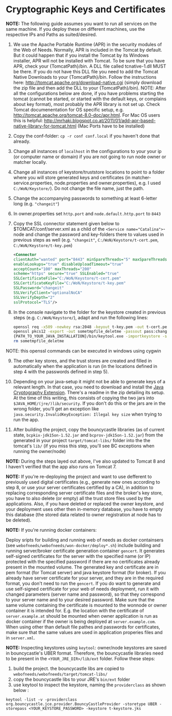 # Cryptographic Keys and Certificates
**NOTE:** The following guide assumes you want to run all services on the same machine. If you deploy these on different machines, use the respective IPs and Paths as suited/desired.

1. We use the Apache Portable Runtime (APR) in the security modules of the Web of Needs. Normally, APR is included in the Tomcat by default. But it could happen that if you install the Tomcat by its Windows installer, APR will not be installed with Tomcat. To be sure that you have APR, check your {TomcatPath}/bin. A DLL file called tcnative-1.dll MUST be there. If you do not have this DLL file you need to add the Tomcat Native Downloads to your {TomcatPath}/bin. Follow the instructions here: http://tomcat.apache.org/download-native.cgi (simply download the zip file and then add the DLL to your {TomcatPath}/bin).
NOTE: After all the configurations below are done, if you have problems starting the tomcat (cannot be started, or started with the default keys, or complains about key format), most probably the APR library is not set up. Check Tomcat documenentation for OS specific setup, e.g. http://tomcat.apache.org/tomcat-8.0-doc/apr.html. For Mac OS users this is helpful: http://mrhaki.blogspot.co.at/2011/01/add-apr-based-native-library-for-tomcat.html (Mac Ports have to be installed)

2. Copy the conf-folder: `cp -r conf conf.local` if you haven't done that already.

3. Change all instances of `localhost` in the configurations to your your ip (or computer name or domain) if you are not going to run node owner or matcher locally.

4. Change all instances of keystore/truststore locations to point to a folder where you will store generated keys and certificates (in matcher-service.properties, node.properties and owner.properties), e.g. I used `C:/WoN/Keystore/`). Do not change the file name, just the path.

5. Change the accompanying passwords to something at least 6-letter long (e.g. `"changeit"`)

6. In owner.properties set `http.port` and `node.default.http.port` to `8443`

7. Copy the SSL connector statement given below to $TOMCAT/conf/server.xml as a child of the `<Service name="Catalina">`-node and change the password and key-folders there to values used in previous steps as well (e.g. `"changeit"`, `C:/WoN/Keystore/t-cert.pem`, `C:/WoN/Keystore/t-key.pem`)

    ```xml
    <Connector
    clientAuth="wanted" port="8443" minSpareThreads="5" maxSpareThreads="75"
    enableLookups="true" disableUploadTimeout="true"
    acceptCount="100" maxThreads="200"
    scheme="https" secure="true" SSLEnabled="true"
    SSLCertificateFile="C:/WoN/Keystore/t-cert.pem"
    SSLCertificateKeyFile="C:/WoN/Keystore/t-key.pem"
    SSLPassword="changeit"
    SSLVerifyClient="optionalNoCA"
    SSLVerifyDepth="2"
    sslProtocol="TLS"/>
    ```
8. In the console navigate to the folder for the keystore created in previous steps (e.g. `C:/WoN/Keystore/`), adapt and run the following lines:

    ```sh
    openssl req -x509 -newkey rsa:2048 -keyout t-key.pem -out t-cert.pem  -passout pass:changeit -days 365 -subj "/CN=myhost.mydomain.com"
    openssl pkcs12 -export -out sometmpfile_deletme -passout pass:changeit -inkey t-key.pem -passin pass:changeit -in t-cert.pem
    {PATH_TO_YOUR_JAVA_INSTALLATION}/bin/keytool.exe -importkeystore -srckeystore sometmpfile_deletme -srcstoretype pkcs12 -destkeystore t-keystore.jks -deststoretype JKS -srcstorepass changeit  -deststorepass changeit
    rm sometmpfile_deletme
    ```
NOTE: this openssl commands can be executed in windows using cygwin


9. The other key stores, and the trust stores are created and filled in automatically when the application is run (in the locations defined in step 4 with the passwords defined in step 5).

10. Depending on your java-setup it might not be able to generate keys of a relevant length. In that case, you need to download and install the [Java Cryptography Extension](http://www.oracle.com/technetwork/java/javase/downloads/jce-7-download-432124.html). There's a readme in the zip detailing its setup. At the time of this writing, this consists of copying the two jars into `$JAVA_HOME/(jre/)lib/security`. If you don't do this or the jars are in the wrong folder, you'll get an exception like `java.security.InvalidKeyException: Illegal key size` when trying to run the app.

11. After building the project, copy the bouncycastle libraries (as of current state, `bcpkix-jdk15on-1.52.jar` and `bcprov-jdk15on-1.52.jar`) from the generated in your project `target/tomcat-libs/` folder into the the tomcat's `lib/` (if you miss this step, you'll see BC exceptions when running the owner/node)

**NOTE:** During the steps layed out above, I've also updated to Tomcat 8 and I haven't verified that the app also runs on Tomcat 7.

**NOTE:** If you're re-deploying the project and want to use defferent to previously used digital certificates (e.g., generate new ones according to step 8, or use your server certificates certified by a CA), in addition to replacing corresponding server certificate files and the broker's key store, you have to also delete (or empty) all the trust store files used by the applications. Also, if you have deleted or replaced the owner keystore, and your deployment uses other then in-memory database, you have to empty this database (the stored data related to owner registration at node has to be deleted).

**NOTE:** If you're running docker containers:

Deploy sripts for building and running web of needs as docker containsers (see `webofneeds/webofneeds/won-docker/deploy*.sh`) include building and running server/broker certificate generation container `gencert`. It generates self-signed certificates for the server with the specified name (or IP) protected with the specified password if there are no certificates already present in the mounted volume. The generated key and certificate are in pem format (for Tomcat server) and java keystore format (for broker). If you already have server certificate for your server, and they are in the required format, you don't need to run the `gencert`. If you do want to generate and use self-signed certificate for your web of needs deployment, run it with changed parameters (server name and password), so that they correspond to your server name and to your desired password. Make sure that the same volume containing the certificate is mounted to the wonnode or owner container it is intended for. E.g. the location with the certificate of `server.example.at` should be mounted when owner application is run as docker container if the owner is being deployed at `server.example.com`. When using other than default file pathes and passwords for certificates, make sure that the same values are used in application properies files and in `server.xml`.

**NOTE:** Inspecting keystores using `keytool`:
owner/node keystores are saved in bouncycastle's UBER format. Therefore, the bouncycastle libraries need to be present in the `<YOUR_JRE_DIR>/lib/ext` folder. Follow these steps:

1. build the project. the bouncycastle libs are copied to `webofneeds/webofneeds/target/tomcat-libs/`
2. copy the bouncycastle libs to your JRE's `bin/ext` folder
3. use keytool to inspect the keystore, naming the `providerclass` as shown below :

`keytool -list -v -providerclass org.bouncycastle.jce.provider.BouncyCastleProvider -storetype UBER -storepass <YOUR_KEYSTORE_PASSWORD> -keystore t-keystore.jks`

